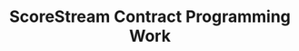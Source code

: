 ---
layout: project
title: ScoreStream Contract Programming Work
description: "Some prototyping  projects I worked on during the summer part-time"
languages: [Google AppsScript, JavaScript]
permalink: /contract-work/
finished: "Summer 2022"
order: 1
---